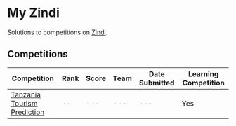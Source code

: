 # My Zindi
Solutions to competitions on [Zindi](https://zindi.africa/).

## Competitions
| Competition | Rank | Score | Team | Date Submitted | Learning Competition |
| ----------- | ---- | ----- | ---- | ---- | -------------------- |
| [Tanzania Tourism Prediction](https://zindi.africa/competitions/tanzania-tourism-prediction) | -- | --- | --- | --- | Yes |

